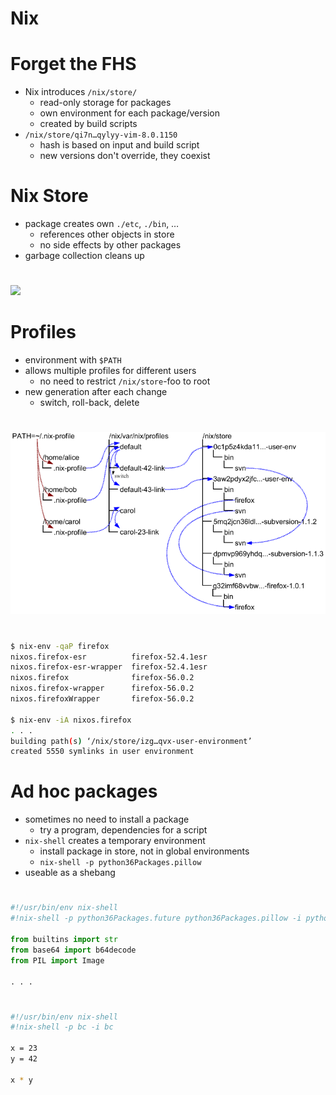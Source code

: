 # Nix

# Forget the FHS
- Nix introduces `/nix/store/`
    - read-only storage for packages
    - own environment for each package/version
    - created by build scripts
- `/nix/store/qi7n…qylyy-vim-8.0.1150`
    - hash is based on input and build script
    - new versions don't override, they coexist

# Nix Store
- package creates own `./etc`, `./bin`, …
    - references other objects in store
    - no side effects by other packages
- garbage collection cleans up

#
![](graphs/nix.png)

# Profiles
- environment with `$PATH`
- allows multiple profiles for different users
    - no need to restrict `/nix/store`-foo to root
- new generation after each change
    - switch, roll-back, delete

#
![[Source](https://nixos.org/nix/manual/#fig-user-environments)](img/user-environments.png)

#
```bash
$ nix-env -qaP firefox
nixos.firefox-esr          firefox-52.4.1esr
nixos.firefox-esr-wrapper  firefox-52.4.1esr
nixos.firefox              firefox-56.0.2
nixos.firefox-wrapper      firefox-56.0.2
nixos.firefoxWrapper       firefox-56.0.2

$ nix-env -iA nixos.firefox
. . .
building path(s) ‘/nix/store/izg…qvx-user-environment’
created 5550 symlinks in user environment
```

# Ad hoc packages
- sometimes no need to install a package
    - try a program, dependencies for a script
- `nix-shell` creates a temporary environment
    - install package in store, not in global environments
    - `nix-shell -p python36Packages.pillow`
- useable as a shebang

#
```python
#!/usr/bin/env nix-shell
#!nix-shell -p python36Packages.future python36Packages.pillow -i python

from builtins import str
from base64 import b64decode
from PIL import Image

. . .
```

#
```bash
#!/usr/bin/env nix-shell
#!nix-shell -p bc -i bc

x = 23
y = 42

x * y
```

